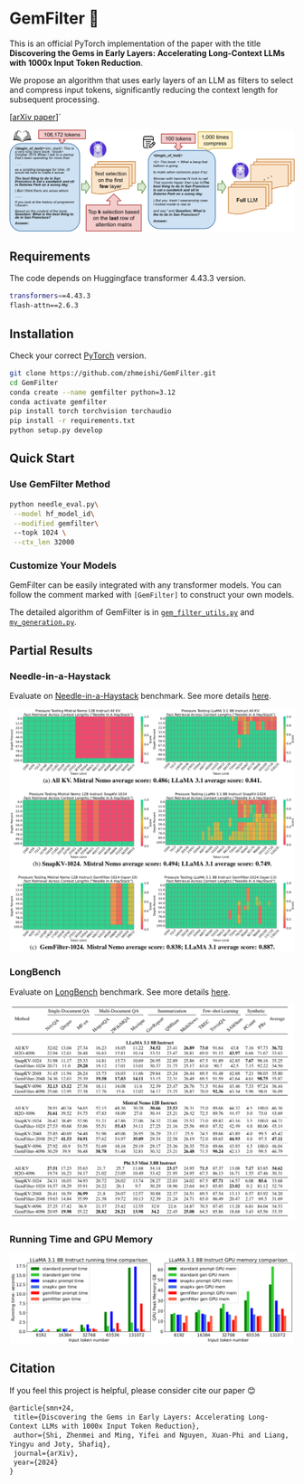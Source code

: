 # GemFilter :gem:

This is an official PyTorch implementation of the paper with the title **Discovering the Gems in Early Layers: Accelerating Long-Context LLMs with 1000x Input Token Reduction**.

We propose an algorithm that uses early layers of an LLM as filters to select and compress input tokens, significantly reducing the context length for subsequent processing.

[[arXiv paper]()]`

![GemFilter](./assets/intro.png)

## Requirements

The code depends on Huggingface transformer 4.43.3 version.

```bash
transformers==4.43.3
flash-attn==2.6.3
```

## Installation

Check your correct [PyTorch](https://pytorch.org/) version.

```bash
git clone https://github.com/zhmeishi/GemFilter.git
cd GemFilter
conda create --name gemfilter python=3.12
conda activate gemfilter
pip install torch torchvision torchaudio 
pip install -r requirements.txt
python setup.py develop
```

## Quick Start

### Use GemFilter Method

```bash
python needle_eval.py\
 --model hf_model_id\
 --modified gemfilter\ 
 --topk 1024 \
 --ctx_len 32000
```



### Customize Your Models

GemFilter can be easily integrated with any transformer models. You can follow the comment marked with `[GemFilter]` to construct your own models.

The detailed algorithm of GemFilter is in [`gem_filter_utils.py`](./my_baseline/GemFilter/gem_filter_utils.py) and [`my_generation.py`](./my_utils/my_generation.py).


## Partial Results

### Needle-in-a-Haystack

Evaluate on [Needle-in-a-Haystack](https://github.com/gkamradt/LLMTest_NeedleInAHaystack) benchmark. See more details [here](./eval/needle).

![Pressure Test Result on Needle-in-a-Haystack](./assets/needle.png)

### LongBench

Evaluate on [LongBench](https://github.com/THUDM/LongBench) benchmark. See more details [here](./eval/LongBench).

![Comprehensive Experiment Results on LongBench](./assets/longbench.png)

### Running Time and GPU Memory

![Running Time and GPU Memory](./assets/complexity.png)


## Citation

If you feel this project is helpful, please consider cite our paper :blush:

```
@article{smn+24,
 title={Discovering the Gems in Early Layers: Accelerating Long-Context LLMs with 1000x Input Token Reduction},
 author={Shi, Zhenmei and Ming, Yifei and Nguyen, Xuan-Phi and Liang, Yingyu and Joty, Shafiq},
 journal={arXiv},
 year={2024}
}
```
